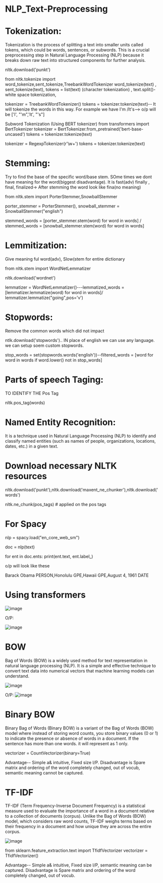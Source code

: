 # NLP_Text-Preprocessing

# Tokenization:
Tokenization is the process of splitting a text into smaller units called tokens, which could be words, sentences, or subwords. This is a crucial preprocessing step in Natural Language Processing (NLP) because it breaks down raw text into structured components for further analysis.

nltk.download('punkt')

from nltk.tokenize import word_tokenize,sent_tokenize,TreebankWordTokenizer
word_tokenize(text) , sent_tokenize(text), tokens = list(text) (character tokenization) , text.split()-white space tokenization, 

tokenizer = TreebankWordTokenizer()
tokens = tokenizer.tokenize(text)-- It will tokenize the words in this way. For example we have I'm /It's--> o/p will be ['I', "'m",'It', "'s"]

Subword Tokenization (Using BERT tokenizer)
from transformers import BertTokenizer
tokenizer = BertTokenizer.from_pretrained('bert-base-uncased')
tokens = tokenizer.tokenize(text)

tokenizer = RegexpTokenizer(r'\w+')
tokens = tokenizer.tokenize(text)

# Stemming:
Try to find the base of the specific word/base stem. SOme times we dont have meaning for the word(biggest disadvantage). It is fast(adv)
finally , final, finalized-> After stemming the word look like fina(no meaning)


from nltk.stem import PorterStemmer,SnowballStemmer

porter_stemmer = PorterStemmer(), snowball_stemmer = SnowballStemmer("english")

stemmed_words = [porter_stemmer.stem(word) for word in words] / stemmed_words = [snowball_stemmer.stem(word) for word in words]

# Lemmitization:
Give meaning ful word(adv), Slow(stem for entire dictionary

from nltk.stem import WordNetLemmatizer

nltk.download('wordnet')

lemmatizer = WordNetLemmatizer()---lemmatized_words = [lemmatizer.lemmatize(word) for word in words]/ lemmatizer.lemmatize("going",pos='v')


# Stopwords:
Remove the common words which did not impact

ntlk.download('stopwords').. IN place of english we can use any language. we can setup soem custom stopwords.

stop_words = set(stopwords.words('english'))--filtered_words = [word for word in words if word.lower() not in stop_words]

# Parts of speech Taging:
TO IDENTIFY THE Pos Tag

nltk.pos_tag(words)


# Named Entity Recognition:
 It is a technique used in Natural Language Processing (NLP) to identify and classify named entities (such as names of people, organizations, locations, dates, etc.) in a given text.

 # Download necessary NLTK resources
nltk.download('punkt'),nltk.download('maxent_ne_chunker'),nltk.download('words')

nltk.ne_chunk(pos_tags) # applied on the pos tags

# For Spacy
nlp = spacy.load("en_core_web_sm")

doc = nlp(text)

for ent in doc.ents:
    print(ent.text, ent.label_)
    
o/p will look like these

Barack Obama PERSON,Honolulu GPE,Hawaii GPE,August 4, 1961 DATE

# Using transformers

![image](https://github.com/user-attachments/assets/0d97f0a1-c555-4d87-a3c9-a0829fe32c95)

O/P:

![image](https://github.com/user-attachments/assets/255ef85f-414b-4ae9-b0ad-4211a3bf882b)

# BOW

Bag of Words (BOW) is a widely used method for text representation in natural language processing (NLP). It is a simple and effective technique to convert text data into numerical vectors that machine learning models can understand.


![image](https://github.com/user-attachments/assets/69433f65-3168-4b34-bab3-26af3c5b4739)

O/P:
![image](https://github.com/user-attachments/assets/7d9eb77b-8d6c-4b2d-98a2-c74f3bbad482)

# Binary BOW
Binary Bag of Words (Binary BOW) is a variant of the Bag of Words (BOW) model where instead of storing word counts, you store binary values (0 or 1) to indicate the presence or absence of words in a document. If the sentence has more than one words. it will represent as 1 only.

vectorizer = CountVectorizer(binary=True)

Advantage-- Simple a& intuitive, Fixed size I/P.
Disadvantage is Spare matrix and ordering of the word completely changed, out of vocub, semantic meaning cannot be captured.

# TF-IDF

TF-IDF (Term Frequency-Inverse Document Frequency) is a statistical measure used to evaluate the importance of a word in a document relative to a collection of documents (corpus). Unlike the Bag of Words (BOW) model, which considers raw word counts, TF-IDF weighs terms based on their frequency in a document and how unique they are across the entire corpus.

![image](https://github.com/user-attachments/assets/56e66224-c3d9-4c44-8af1-97d045166a26)

from sklearn.feature_extraction.text import TfidfVectorizer
vectorizer = TfidfVectorizer()

Advantage-- Simple a& intuitive, Fixed size I/P, semantic meaning can be captured.
Disadvantage is Spare matrix and ordering of the word completely changed, out of vocub.








